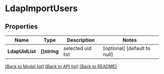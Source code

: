 # LdapImportUsers

## Properties
Name | Type | Description | Notes
------------ | ------------- | ------------- | -------------
**LdapUidList** | **[]string** | selected uid list | [optional] [default to null]

[[Back to Model list]](../README.md#documentation-for-models) [[Back to API list]](../README.md#documentation-for-api-endpoints) [[Back to README]](../README.md)


